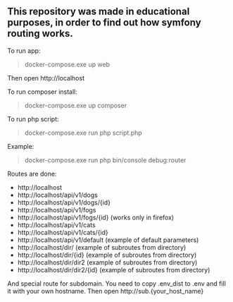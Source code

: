 ## This repository was made in educational purposes, in order to find out how symfony routing works.

To run app:

> docker-compose.exe up web

Then open http://localhost

To run composer install:

> docker-compose.exe up composer

To run php script:

> docker-compose.exe run php script.php

Example:

> docker-compose.exe run php bin/console debug:router

Routes are done:
* http://localhost
* http://localhost/api/v1/dogs
* http://localhost/api/v1/dogs/{id}
* http://localhost/api/v1/fogs
* http://localhost/api/v1/fogs/{id} (works only in firefox)
* http://localhost/api/v1/cats
* http://localhost/api/v1/cats/{id}
* http://localhost/api/v1/default (example of default parameters)
* http://localhost/dir/ (example of subroutes from directory)
* http://localhost/dir/{id} (example of subroutes from directory)
* http://localhost/dir/dir2 (example of subroutes from directory)
* http://localhost/dir/dir2/{id} (example of subroutes from directory)

And special route for subdomain. You need to copy .env_dist to .env and fill it with your own hostname. Then open http://sub.{your_host_name}
